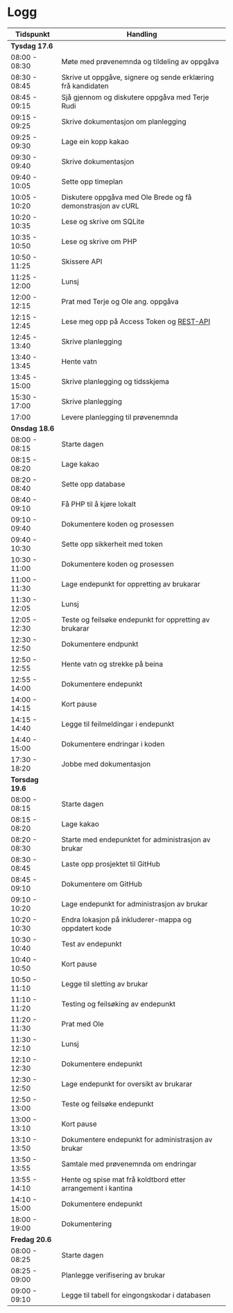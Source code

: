 # Logg

| Tidspunkt        | Handling                                                                                |
| ---------------- | --------------------------------------------------------------------------------------- |
| **Tysdag 17.6**  |
| 08:00 - 08:30    | Møte med prøvenemnda og tildeling av oppgåva                                            |
| 08:30 - 08:45    | Skrive ut oppgåve, signere og sende erklæring frå kandidaten                            |
| 08:45 - 09:15    | Sjå gjennom og diskutere oppgåva med Terje Rudi                                         |
| 09:15 - 09:25    | Skrive dokumentasjon om planlegging                                                     |
| 09:25 - 09:30    | Lage ein kopp kakao                                                                     |
| 09:30 - 09:40    | Skrive dokumentasjon                                                                    |
| 09:40 - 10:05    | Sette opp timeplan                                                                      |
| 10:05 - 10:20    | Diskutere oppgåva med Ole Brede og få demonstrasjon av cURL                             |
| 10:20 - 10:35    | Lese og skrive om SQLite                                                                |
| 10:35 - 10:50    | Lese og skrive om PHP                                                                   |
| 10:50 - 11:25    | Skissere API                                                                            |
| 11:25 - 12:00    | Lunsj                                                                                   |
| 12:00 - 12:15    | Prat med Terje og Ole ang. oppgåva                                                      |
| 12:15 - 12:45    | Lese meg opp på Access Token og [REST-API](https://www.youtube.com/watch?v=lsMQRaeKNDk) |
| 12:45 - 13:40    | Skrive planlegging                                                                      |
| 13:40 - 13:45    | Hente vatn                                                                              |
| 13:45 - 15:00    | Skrive planlegging og tidsskjema                                                        |
| 15:30 - 17:00    | Skrive planlegging                                                                      |
| 17:00            | Levere planlegging til prøvenemnda                                                      |
| **Onsdag 18.6**  |
| 08:00 - 08:15    | Starte dagen                                                                            |
| 08:15 - 08:20    | Lage kakao                                                                              |
| 08:20 - 08:40    | Sette opp database                                                                      |
| 08:40 - 09:10    | Få PHP til å kjøre lokalt                                                               |
| 09:10 - 09:40    | Dokumentere koden og prosessen                                                          |
| 09:40 - 10:30    | Sette opp sikkerheit med token                                                          |
| 10:30 - 11:00    | Dokumentere koden og prosessen                                                          |
| 11:00 - 11:30    | Lage endepunkt for oppretting av brukarar                                               |
| 11:30 - 12:05    | Lunsj                                                                                   |
| 12:05 - 12:30    | Teste og feilsøke endepunkt for oppretting av brukarar                                  |
| 12:30 - 12:50    | Dokumentere endpunkt                                                                    |
| 12:50 - 12:55    | Hente vatn og strekke på beina                                                          |
| 12:55 - 14:00    | Dokumentere endepunkt                                                                   |
| 14:00 - 14:15    | Kort pause                                                                              |
| 14:15 - 14:40    | Legge til feilmeldingar i endepunkt                                                     |
| 14:40 - 15:00    | Dokumentere endringar i koden                                                           |
| 17:30 - 18:20    | Jobbe med dokumentasjon                                                                 |
| **Torsdag 19.6** |
| 08:00 - 08:15    | Starte dagen                                                                            |
| 08:15 - 08:20    | Lage kakao                                                                              |
| 08:20 - 08:30    | Starte med endepunktet for administrasjon av brukar                                     |
| 08:30 - 08:45    | Laste opp prosjektet til GitHub                                                         |
| 08:45 - 09:10    | Dokumentere om GitHub                                                                   |
| 09:10 - 10:20    | Lage endepunkt for administrasjon av brukar                                             |
| 10:20 - 10:30    | Endra lokasjon på inkluderer-mappa og oppdatert kode                                    |
| 10:30 - 10:40    | Test av endepunkt                                                                       |
| 10:40 - 10:50    | Kort pause                                                                              |
| 10:50 - 11:10    | Legge til sletting av brukar                                                            |
| 11:10 - 11:20    | Testing og feilsøking av endepunkt                                                      |
| 11:20 - 11:30    | Prat med Ole                                                                            |
| 11:30 - 12:10    | Lunsj                                                                                   |
| 12:10 - 12:30    | Dokumentere endepunkt                                                                   |
| 12:30 - 12:50    | Lage endepunkt for oversikt av brukarar                                                 |
| 12:50 - 13:00    | Teste og feilsøke endepunkt                                                             |
| 13:00 - 13:10    | Kort pause                                                                              |
| 13:10 - 13:50    | Dokumentere endepunkt for administrasjon av brukar                                      |
| 13:50 - 13:55    | Samtale med prøvenemnda om endringar                                                    |
| 13:55 - 14:10    | Hente og spise mat frå koldtbord etter arrangement i kantina                            |
| 14:10 - 15:00    | Dokumentere endepunkt                                                                   |
| 18:00 - 19:00    | Dokumentering                                                                           |
| **Fredag 20.6**  |
| 08:00 - 08:25    | Starte dagen                                                                            |
| 08:25 - 09:00    | Planlegge verifisering av brukar                                                        |
| 09:00 - 09:10    | Legge til tabell for eingongskodar i databasen                                          |
